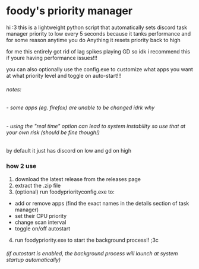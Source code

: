 # foody's priority manager
hi :3 this is a lightweight python script that automatically sets discord task manager priority to low every 5 seconds because it tanks performance and for some reason anytime you do Anything it resets priority back to high

for me this entirely got rid of lag spikes playing GD so idk i recommend this if youre having performance issues!!!

you can also optionally use the config.exe to customize what apps you want at what priority level and toggle on auto-start!!!
###### notes: 
###### - some apps (eg. firefox) are unable to be changed idrk why
###### - using the "real time" option can lead to system instability so use that at your own risk (should be fine though!)
by default it just has discord on low and gd on high

### how 2 use
1. download the latest release from the releases page
2. extract the .zip file
3. (optional) run foodypriorityconfig.exe to:
- add or remove apps (find the exact names in the details section of task manager)
- set their CPU priority
- change scan interval
- toggle on/off autostart
4. run foodypriority.exe to start the background process!! ;3c
###### (if autostart is enabled, the background process will launch at system startup automatically)
